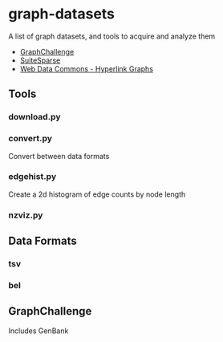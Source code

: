 # graph-datasets

A list of graph datasets, and tools to acquire and analyze them

* [GraphChallenge](https://graphchallenge.mit.edu/data-sets)
* [SuiteSparse](sparse.tamu.edu)
* [Web Data Commons - Hyperlink Graphs](webdatacommons.org/hyperlinkgraph)

## Tools

### download.py

### convert.py

Convert between data formats

### edgehist.py

Create a 2d histogram of edge counts by node length

### nzviz.py


## Data Formats

### tsv

### bel



## GraphChallenge

Includes GenBank 
